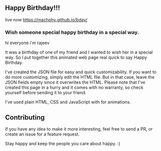 ## Happy Birthday!!!

live now https://machphy.github.io/bday/

### Wish someone special happy birthday in a special way.

hi everyone i'm rajeev 

It was a birthday of one of my friend and I wanted to wish her in a special way. So I put together this animated web page real quick to say Happy Birthday.


I've created the JSON file for easy and quick customizability. If you want to do more customizing, simply edit the HTML file. But in that case, leave the JSON fields empty since it overwrites the HTML. Please note that I've created this page in a hurry and it comes with no warranty, so check yourself before sending it to your friend.

I've used plain HTML, CSS and JavaScript with for animations.

## Contributing

If you have any idea to make it more interesting, feel free to send a PR, or create an issue for a feature request.

Stay happy and keep the people you care about happy. :)
